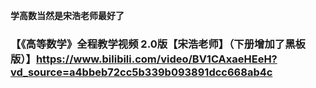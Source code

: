 **学高数当然是宋浩老师最好了**  
### 【《高等数学》全程教学视频 2.0版【宋浩老师】（下册增加了黑板版）】https://www.bilibili.com/video/BV1CAxaeHEeH?vd_source=a4bbeb72cc5b339b093891dcc668ab4c